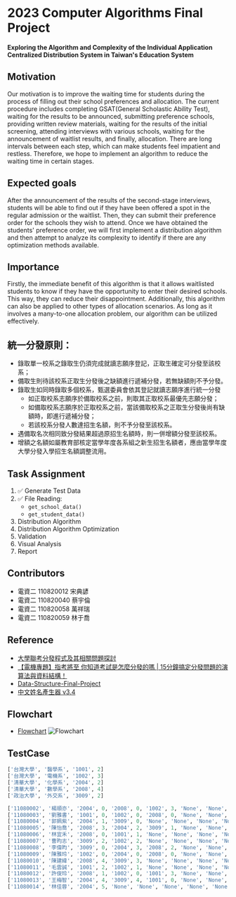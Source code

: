 # 2023 Computer Algorithms Final Project
**Exploring the Algorithm and Complexity of the Individual Application Centralized Distribution System in Taiwan's Education System**

## Motivation
Our motivation is to improve the waiting time for students during the process of filling out their school preferences and allocation. The current procedure includes completing GSAT(General Scholastic Ability Test), waiting for the results to be announced, submitting preference schools, providing written review materials, waiting for the results of the initial screening, attending interviews with various schools, waiting for the announcement of waitlist results, and finally, allocation. There are long intervals between each step, which can make students feel impatient and restless. Therefore, we hope to implement an algorithm to reduce the waiting time in certain stages.
## Expected goals
After the announcement of the results of the second-stage interviews, students will be able to find out if they have been offered a spot in the regular admission or the waitlist. Then, they can submit their preference order for the schools they wish to attend. Once we have obtained the students' preference order, we will first implement a distribution algorithm and then attempt to analyze its complexity to identify if there are any optimization methods available.
## Importance
Firstly, the immediate benefit of this algorithm is that it allows waitlisted students to know if they have the opportunity to enter their desired schools. This way, they can reduce their disappointment. Additionally, this algorithm can also be applied to other types of allocation scenarios. As long as it involves a many-to-one allocation problem, our algorithm can be utilized effectively.

## 統一分發原則：
- 錄取單一校系之錄取生仍須完成就讀志願序登記，正取生確定可分發至該校系；
- 備取生則待該校系正取生分發後之缺額進行遞補分發，若無缺額則不予分發。
- 錄取生如同時錄取多個校系，甄選委員會依其登記就讀志願序進行統一分發
    - 如正取校系志願序於備取校系之前，則取其正取校系最優先志願分發；
    - 如備取校系志願序於正取校系之前，當該備取校系之正取生分發後尚有缺額時，即進行遞補分發；
    - 若該校系分發人數達招生名額，則不予分發至該校系。
- 遇備取名次相同致分發結果超過原招生名額時，則一併增額分發至該校系。
- 增額之名額如屬教育部核定當學年度各系組之新生招生名額者，應由當學年度大學分發入學招生名額調整流用。

## Task Assignment
1. ✅ Generate Test Data
2. ✅ File Reading:
    - `get_school_data()`
    - `get_student_data()`
3. Distribution Algorithm
4. Distribution Algorithm Optimization
5. Validation
6. Visual Analysis
7. Report

## Contributors
- 電資二 110820012 宋典諺
- 電資二 110820040 蔡宇倫
- 電資二 110820058 萬祥瑞
- 電資二 110820059 林于喬

## Reference
- [大學聯考分發程式及其相關問題探討](http://ip194097.ntcu.edu.tw/ungian/Chokphin/Hoagu/hunhoat/hunhoat.htm)
- [【電機專題】指考將至 你知道考試是怎麼分發的嗎 | 15分鐘搞定分發問題的演算法與資料結構！](https://youtu.be/Ss4w4jghqXc)
- [Data-Structure-Final-Project](https://github.com/H-Scorpion/Data-Structure-Final-Project)
- [中文姓名產生器 v3.4](http://www.richyli.com/name/index.asp)


## Flowchart
- [Flowchart](https://whimsical.com/WchrUUDPRet34Ubq93P8aS)
![Flowchart]()

## TestCase
```python
['台灣大學', '醫學系', '1001', 2]
['台灣大學', '電機系', '1002', 3]
['清華大學', '化學系', '2004', 2]
['清華大學', '數學系', '2008', 4]
['政治大學', '外交系', '3009', 2]
```
```python
['11080002', '楊順亦', '2004', 0, '2008', 0, '1002', 3, 'None', 'None', 'None', 'None', 'None', 'None']
['11080003', '劉雅書', '1001', 0, '1002', 0, '2008', 0, 'None', 'None', 'None', 'None', 'None', 'None']
['11080004', '郭姵紫', '2004', 1, '3009', 0, 'None', 'None', 'None', 'None', 'None', 'None', 'None', 'None']
['11080005', '陳怡喬', '2008', 3, '2004', 2, '3009', 1, 'None', 'None', 'None', 'None', 'None', 'None']
['11080006', '林宜禾', '2008', 0, '1001', 1, 'None', 'None', 'None', 'None', 'None', 'None', 'None', 'None']
['11080007', '曹昀志', '3009', 2, '1002', 2, 'None', 'None', 'None', 'None', 'None', 'None', 'None', 'None']
['11080008', '李偉昀', '3009', 0, '2004', 3, '2008', 2, 'None', 'None', 'None', 'None', 'None', 'None']
['11080009', '陳雅玲', '1002', 0, '2004', 0, '2008', 0, 'None', 'None', 'None', 'None', 'None', 'None']
['11080010', '陳建緯', '2008', 4, '3009', 3, 'None', 'None', 'None', 'None', 'None', 'None', 'None', 'None']
['11080011', '毛雲誠', '1001', 2, '1002', 1, 'None', 'None', 'None', 'None', 'None', 'None', 'None', 'None']
['11080012', '許俊玲', '2008', 1, '1002', 0, '1001', 3, 'None', 'None', 'None', 'None', 'None', 'None']
['11080013', '王梅智', '2004', 4, '3009', 4, '1001', 0, 'None', 'None', 'None', 'None', 'None', 'None']
['11080014', '林佳蓉', '2004', 5, 'None', 'None', 'None', 'None', 'None', 'None', 'None', 'None', 'None', 'None']
```